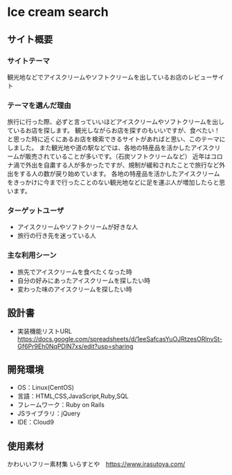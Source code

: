 # Ice cream search

## サイト概要
### サイトテーマ
  観光地などでアイスクリームやソフトクリームを出しているお店のレビューサイト

### テーマを選んだ理由
旅行に行った際、必ずと言っていいほどアイスクリームやソフトクリームを出しているお店を探します。
観光しながらお店を探すのもいいですが、食べたい！と思った時に近くにあるお店を検索できるサイトがあればと思い、このテーマにしました。
また観光地や道の駅などでは、各地の特産品を活かしたアイスクリームが販売されていることが多いです。（石炭ソフトクリームなど）
近年はコロナ渦で外出を自粛する人が多かったですが、規制が緩和されたことで旅行など外出をする人の数が戻り始めています。
各地の特産品を活かしたアイスクリームをきっかけに今まで行ったことのない観光地などに足を運ぶ人が増加したらと思います。

### ターゲットユーザ
- アイスクリームやソフトクリームが好きな人
- 旅行の行き先を迷っている人


### 主な利用シーン
- 旅先でアイスクリームを食べたくなった時
- 自分の好みにあったアイスクリームを探したい時
- 変わった味のアイスクリームを探したい時

## 設計書
- 実装機能リストURL
  https://docs.google.com/spreadsheets/d/1eeSafcasYuOJRtzesORlnvSt-Gf6Pr9Eh0NqPDlN7xs/edit?usp=sharing

## 開発環境
- OS：Linux(CentOS)
- 言語：HTML,CSS,JavaScript,Ruby,SQL
- フレームワーク：Ruby on Rails
- JSライブラリ：jQuery
- IDE：Cloud9

## 使用素材
  かわいいフリー素材集 いらすとや　https://www.irasutoya.com/